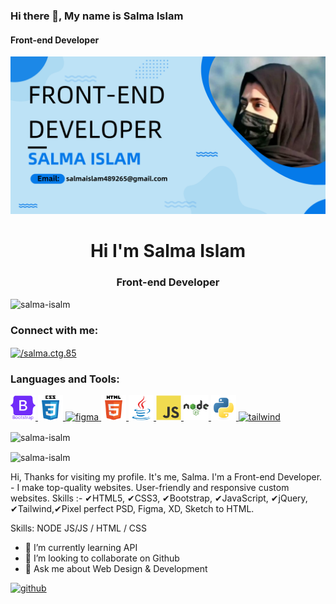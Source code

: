 ### Hi there 👋, My name is Salma Islam
#### Front-end Developer
![Front-end Developer](https://github.com/salma-Isalm/salma-Isalm/blob/main/Banner.png)

<h1 align="center">Hi I'm Salma Islam</h1>
<h3 align="center">Front-end Developer</h3>

<p align="left"> <img src="https://komarev.com/ghpvc/?username=salma-isalm&label=Profile%20views&color=0e75b6&style=flat" alt="salma-isalm" /> </p>

<h3 align="left">Connect with me:</h3>
<p align="left">
<a href="https://fb.com//salma.ctg.85" target="blank"><img align="center" src="https://raw.githubusercontent.com/rahuldkjain/github-profile-readme-generator/master/src/images/icons/Social/facebook.svg" alt="/salma.ctg.85" height="30" width="40" /></a>
</p>

<h3 align="left">Languages and Tools:</h3>
<p align="left"> <a href="https://getbootstrap.com" target="_blank" rel="noreferrer"> <img src="https://raw.githubusercontent.com/devicons/devicon/master/icons/bootstrap/bootstrap-plain-wordmark.svg" alt="bootstrap" width="40" height="40"/> </a> <a href="https://www.w3schools.com/css/" target="_blank" rel="noreferrer"> <img src="https://raw.githubusercontent.com/devicons/devicon/master/icons/css3/css3-original-wordmark.svg" alt="css3" width="40" height="40"/> </a> <a href="https://www.figma.com/" target="_blank" rel="noreferrer"> <img src="https://www.vectorlogo.zone/logos/figma/figma-icon.svg" alt="figma" width="40" height="40"/> </a> <a href="https://www.w3.org/html/" target="_blank" rel="noreferrer"> <img src="https://raw.githubusercontent.com/devicons/devicon/master/icons/html5/html5-original-wordmark.svg" alt="html5" width="40" height="40"/> </a> <a href="https://www.java.com" target="_blank" rel="noreferrer"> <img src="https://raw.githubusercontent.com/devicons/devicon/master/icons/java/java-original.svg" alt="java" width="40" height="40"/> </a> <a href="https://developer.mozilla.org/en-US/docs/Web/JavaScript" target="_blank" rel="noreferrer"> <img src="https://raw.githubusercontent.com/devicons/devicon/master/icons/javascript/javascript-original.svg" alt="javascript" width="40" height="40"/> </a> <a href="https://nodejs.org" target="_blank" rel="noreferrer"> <img src="https://raw.githubusercontent.com/devicons/devicon/master/icons/nodejs/nodejs-original-wordmark.svg" alt="nodejs" width="40" height="40"/> </a> <a href="https://www.python.org" target="_blank" rel="noreferrer"> <img src="https://raw.githubusercontent.com/devicons/devicon/master/icons/python/python-original.svg" alt="python" width="40" height="40"/> </a> <a href="https://tailwindcss.com/" target="_blank" rel="noreferrer"> <img src="https://www.vectorlogo.zone/logos/tailwindcss/tailwindcss-icon.svg" alt="tailwind" width="40" height="40"/> </a> </p>

<p><img align="center" src="https://github-readme-stats.vercel.app/api/top-langs?username=salma-isalm&show_icons=true&locale=en&layout=compact" alt="salma-isalm" /></p>

<p><img align="center" src="https://github-readme-streak-stats.herokuapp.com/?user=salma-isalm&" alt="salma-isalm" /></p>


Hi, Thanks for visiting my profile. It's me, Salma. I'm a Front-end Developer. - I make top-quality websites. User-friendly and responsive custom websites. Skills :- ✔HTML5, ✔CSS3, ✔Bootstrap, ✔JavaScript, ✔jQuery, ✔Tailwind,✔Pixel perfect PSD, Figma, XD, Sketch to HTML.


Skills:   NODE JS/JS / HTML / CSS

- 🌱 I’m currently learning API 
- 👯 I’m looking to collaborate on Github 
- 💬 Ask me about Web Design & Development 


[<img src='https://cdn.jsdelivr.net/npm/simple-icons@3.0.1/icons/github.svg' alt='github' height='40'>](https://github.com/https://github.com/salma-Isalm)  

